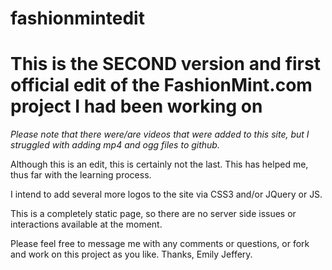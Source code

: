 # fashionmintedit

<h1>This is the SECOND version and first official edit of the FashionMint.com project I had been working on</h1>

<i>Please note that there were/are videos that were added to this site, but I struggled with adding mp4 and ogg files to github.</i>

Although this is an edit, this is certainly not the last. This has helped me, thus far with the learning process. 

I intend to add several more logos to the site via CSS3 and/or JQuery or JS. 

This is a completely static page, so there are no server side issues or interactions available at the moment. 

Please feel free to message me with any comments or questions, or fork and work on this project as you like. Thanks, Emily Jeffery. 
